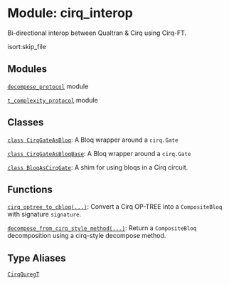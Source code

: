 # Module: cirq_interop


Bi-directional interop between Qualtran & Cirq using Cirq-FT.



isort:skip_file
## Modules

[`decompose_protocol`](../qualtran/cirq_interop/decompose_protocol.md) module

[`t_complexity_protocol`](../qualtran/cirq_interop/t_complexity_protocol.md) module

## Classes

[`class CirqGateAsBloq`](../qualtran/cirq_interop/CirqGateAsBloq.md): A Bloq wrapper around a `cirq.Gate`

[`class CirqGateAsBloqBase`](../qualtran/cirq_interop/CirqGateAsBloqBase.md): A Bloq wrapper around a `cirq.Gate`

[`class BloqAsCirqGate`](../qualtran/cirq_interop/BloqAsCirqGate.md): A shim for using bloqs in a Cirq circuit.

## Functions

[`cirq_optree_to_cbloq(...)`](../qualtran/cirq_interop/cirq_optree_to_cbloq.md): Convert a Cirq OP-TREE into a `CompositeBloq` with signature `signature`.

[`decompose_from_cirq_style_method(...)`](../qualtran/cirq_interop/decompose_from_cirq_style_method.md): Return a `CompositeBloq` decomposition using a cirq-style decompose method.

## Type Aliases

[`CirqQuregT`](../qualtran/cirq_interop/CirqQuregT.md)


